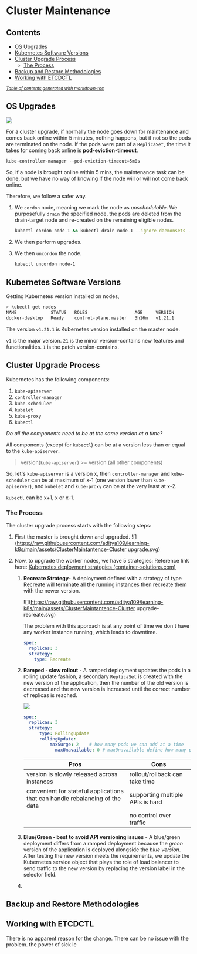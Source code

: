 # Cluster Maintenance

## Contents

- [OS Upgrades](#os-upgrades)
- [Kubernetes Software Versions](#kubernetes-software-versions)
- [Cluster Upgrade Process](#cluster-upgrade-process)
  * [The Process](#the-process)
- [Backup and Restore Methodologies](#backup-and-restore-methodologies)
- [Working with ETCDCTL](#working-with-etcdctl)

<small><i><a href='http://ecotrust-canada.github.io/markdown-toc/'>Table of contents generated with markdown-toc</a></i></small>

## OS Upgrades

![](https://raw.githubusercontent.com/aditya109/learning-k8s/main/assets/ClusterMaintantence.svg)

For a cluster upgrade, if normally the node goes down for maintenance and comes back online within 5 minutes, nothing happens, but if not so the pods are terminated on the node. If the pods were part of a `ReplicaSet`, the time it takes for coming back online is **pod-eviction-timeout**.

```powershell
kube-controller-manager --pod-eviction-timeout=5m0s
```

So, if a node is brought online within 5 mins, the maintenance task can be done, but we have no way of knowing if the node will or will not come back online.

Therefore, we follow a safer way. 

1. We `cordon` node, meaning we mark the node as *unschedulable*. We purposefully `drain` the specified node, the pods are deleted from the drain-target node and re-created on the remaining eligible nodes.

   ```bash
   kubectl cordon node-1 && kubectl drain node-1 --ignore-daemonsets --force --delete-emptydir-data
   ```

2. We then perform upgrades.

3. We then `uncordon` the node.

   ```bash
   kubectl uncordon node-1
   ```

## Kubernetes Software Versions

Getting Kubernetes version installed on nodes,

```bash
> kubectl get nodes
NAME             STATUS   ROLES                  AGE     VERSION
docker-desktop   Ready    control-plane,master   3h16m   v1.21.1
```

The version `v1.21.1` is Kubernetes version installed on the master node.

`v1` is the major version.
`21` is the minor version-contains new features and functionalities.
`1` is the patch version-contains.

## Cluster Upgrade Process

Kubernetes has the following components:

1. `kube-apiserver`
2. `controller-manager`
3. `kube-scheduler`
4. `kubelet`
5. `kube-proxy`
6. `kubectl`

*Do all the components need to be at the same version at a time?*

All components (except for `kubectl`) can be at a version less than or equal to the `kube-apiserver`.

> version(`kube-apiserver`) >= version (all other components)

So, let's `kube-apiserver` is a version x, then `controller-manager` and `kube-scheduler` can be at maximum of x-1 (one version lower than `kube-apiserver`), and  `kubelet` and `kube-proxy` can be at the very least at x-2.

`kubectl` can be x+1, x or x-1.

### The Process

The cluster upgrade process starts with the following steps:

1. First the master is brought down and upgraded.
   ![](https://raw.githubusercontent.com/aditya109/learning-k8s/main/assets/ClusterMaintantence-Cluster upgrade.svg)

2. Now, to upgrade the worker nodes, we have 5 strategies:
   Reference link here: [Kubernetes deployment strategies (container-solutions.com)](https://blog.container-solutions.com/kubernetes-deployment-strategies)
   
   1. **Recreate Strategy**- A deployment defined with a strategy of type Recreate will terminate all the running instances then recreate them with the newer version.
   
      ![](https://raw.githubusercontent.com/aditya109/learning-k8s/main/assets/ClusterMaintantence-Cluster upgrade-recreate.svg)
   
      The problem with this approach is at any point of time we don't have any worker instance running, which leads to downtime.
   
      ```yaml
      spec:
        replicas: 3
        strategy:
          type: Recreate
      ```
   
   2. **Ramped - slow rollout** - A ramped deployment updates the pods in a rolling update fashion, a secondary `ReplicaSet` is created with the new version of the application, then the number of the old version is decreased and the new version is increased until the correct number of replicas is reached.
   
      ![](https://raw.githubusercontent.com/aditya109/learning-k8s/main/assets/Ramped-slow%20rollout.svg)
   
      ```yaml
      spec:
      	replicas: 3
      	strategy:
      		type: RollingUpdate
      		rollingUpdate:
      			maxSurge: 2    # how many pods we can add at a time
                  maxUnavailable: 0	# maxUnavailable define how many pods can be unavailable during the rolling update
      ```
   
      | Pros                                                         | Cons                             |
      | ------------------------------------------------------------ | -------------------------------- |
      | version is slowly released across instances                  | rollout/rollback can take time   |
      | convenient for stateful applications that can handle rebalancing of the data | supporting multiple APIs is hard |
      |                                                              | no control over traffic          |
   
   3. **Blue/Green - best to avoid API versioning issues** - A blue/green deployment differs from a ramped deployment because the *green* version of the application is deployed alongside the *blue version*. After testing the new version meets the requirements, we update the Kubernetes service object that plays the role of load balancer to send traffic to the new version by replacing the version label in the selector field.
   
   4. 


## Backup and Restore Methodologies

## Working with ETCDCTL

There is no apparent reason for the change. There can be no issue with the problem. the power of sick le 



























